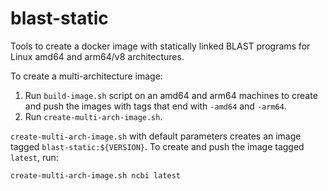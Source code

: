 # blast-static

Tools to create a docker image with statically linked BLAST programs for Linux amd64 and arm64/v8 architectures.

To create a multi-architecture image:
1. Run `build-image.sh` script on an amd64 and arm64 machines to create and push the images with tags that end with `-amd64` and `-arm64`.
2. Run `create-multi-arch-image.sh`.

`create-multi-arch-image.sh` with default parameters creates an image tagged `blast-static:${VERSION}`. To create and push the image tagged `latest`, run:

```
create-multi-arch-image.sh ncbi latest
```
